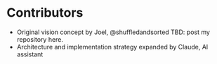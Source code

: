 # Contributors
- Original vision concept by Joel, @shuffledandsorted
  TBD: post my repository here.
- Architecture and implementation strategy expanded by Claude, AI assistant


